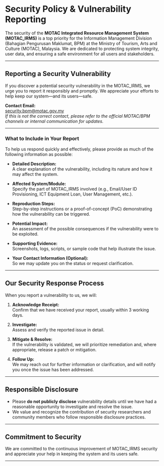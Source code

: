 # Security Policy & Vulnerability Reporting

The security of the **MOTAC Integrated Resource Management System (MOTAC_IRMS)** is a top priority for the Information Management Division (Bahagian Pengurusan Maklumat, BPM) at the Ministry of Tourism, Arts and Culture (MOTAC), Malaysia. We are dedicated to protecting system integrity, user data, and ensuring a safe environment for all users and stakeholders.

---

## Reporting a Security Vulnerability

If you discover a potential security vulnerability in the MOTAC_IRMS, we urge you to report it responsibly and promptly. We appreciate your efforts to help keep our system—and its users—safe.

**Contact Email:**  
[security.bpm@motac.gov.my](mailto:security.bpm@motac.gov.my)  
*If this is not the correct contact, please refer to the official MOTAC/BPM channels or internal communication for updates.*

---

### What to Include in Your Report

To help us respond quickly and effectively, please provide as much of the following information as possible:

- **Detailed Description:**  
  A clear explanation of the vulnerability, including its nature and how it may affect the system.

- **Affected System/Module:**  
  Specify the part of MOTAC_IRMS involved (e.g., Email/User ID Provisioning, ICT Equipment Loan, User Management, etc.).

- **Reproduction Steps:**  
  Step-by-step instructions or a proof-of-concept (PoC) demonstrating how the vulnerability can be triggered.

- **Potential Impact:**  
  An assessment of the possible consequences if the vulnerability were to be exploited.

- **Supporting Evidence:**  
  Screenshots, logs, scripts, or sample code that help illustrate the issue.

- **Your Contact Information (Optional):**  
  So we may update you on the status or request clarification.

---

## Our Security Response Process

When you report a vulnerability to us, we will:

1. **Acknowledge Receipt:**  
   Confirm that we have received your report, usually within 3 working days.

2. **Investigate:**  
   Assess and verify the reported issue in detail.

3. **Mitigate & Resolve:**  
   If the vulnerability is validated, we will prioritize remediation and, where appropriate, release a patch or mitigation.

4. **Follow Up:**  
   We may reach out for further information or clarification, and will notify you once the issue has been addressed.

---

## Responsible Disclosure

- Please **do not publicly disclose** vulnerability details until we have had a reasonable opportunity to investigate and resolve the issue.
- We value and recognize the contribution of security researchers and community members who follow responsible disclosure practices.

---

## Commitment to Security

We are committed to the continuous improvement of MOTAC_IRMS security and appreciate your help in keeping the system and its users safe.

---

<!--
This SECURITY.md provides tailored guidelines for reporting vulnerabilities in the MOTAC IRMS project. 
It ensures a transparent, professional, and effective process for responsible disclosure and security collaboration.
-->
